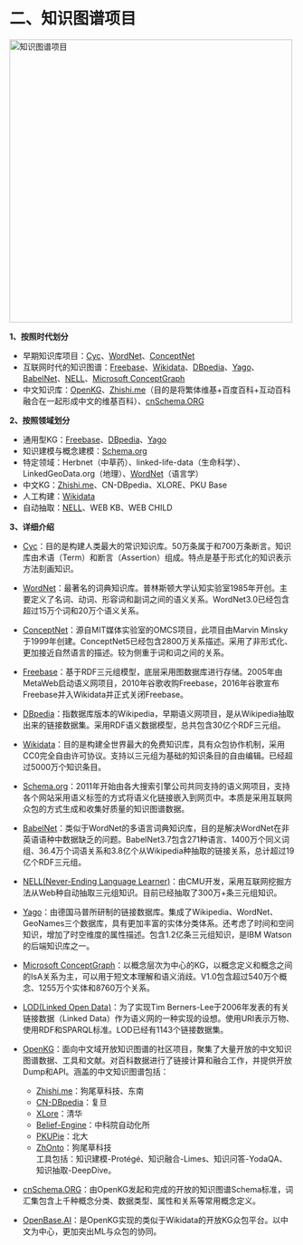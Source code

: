 
# 二、知识图谱项目
<img src="https://github.com/Shunli-Wang/Basic_Knowledge_of_KG/blob/main/imgs/KG_projects.png" width = "500" alt="知识图谱项目" align=center >

**1、按照时代划分**
- 早期知识库项目：[Cyc](https://cyc.com/)、[WordNet](https://wordnet.princeton.edu/)、[ConceptNet](http://www.conceptnet.io/)
- 互联网时代的知识图谱：[Freebase](http://www.freebase.com/)、[Wikidata](https://www.wikidata.org/)、[DBpedia](https://www.dbpedia.org/)、[Yago](https://www.mpi-inf.mpg.de/departments/databases-and-information-systems/research/yago-naga/yago/)、[BabelNet](http://live.babelnet.org/)、[NELL](http://rtw.ml.cmu.edu/rtw/)、[Microsoft ConceptGraph](https://concept.research.microsoft.com/)
- 中文知识库：[OpenKG](http://www.openkg.cn/)、[Zhishi.me](http://openkg.cn/dataset/zhishi-me)（目的是将繁体维基+百度百科+互动百科融合在一起形成中文的维基百科）、[cnSchema.ORG](https://schema.org.cn/)

**2、按照领域划分**
- 通用型KG：[Freebase](http://www.freebase.com/)、[DBpedia](https://www.dbpedia.org/)、[Yago](https://www.mpi-inf.mpg.de/departments/databases-and-information-systems/research/yago-naga/yago/)
- 知识建模与概念建模：[Schema.org](https://schema.org/)
- 特定领域：Herbnet（中草药）、linked-life-data（生命科学）、LinkedGeoData.org（地理）、[WordNet](https://wordnet.princeton.edu/)（语言学）
- 中文KG：[Zhishi.me](http://openkg.cn/dataset/zhishi-me)、CN-DBpedia、XLORE、PKU Base
- 人工构建：[Wikidata](https://www.wikidata.org/)
- 自动抽取：[NELL](http://rtw.ml.cmu.edu/rtw/)、WEB KB、WEB CHILD

**3、详细介绍**
- [Cyc](https://cyc.com/)：目的是构建人类最大的常识知识库。50万条属于和700万条断言。知识库由术语（Term）和断言（Assertion）组成。特点是基于形式化的知识表示方法刻画知识。
- [WordNet](https://wordnet.princeton.edu/)：最著名的词典知识库。普林斯顿大学认知实验室1985年开创。主要定义了名词、动词、形容词和副词之间的语义关系。WordNet3.0已经包含超过15万个词和20万个语义关系。
- [ConceptNet](http://www.conceptnet.io/)：源自MIT媒体实验室的OMCS项目，此项目由Marvin Minsky于1999年创建。ConceptNet5已经包含2800万关系描述。采用了非形式化、更加接近自然语言的描述。较为侧重于词和词之间的关系。

- [Freebase](http://www.freebase.com/)：基于RDF三元组模型，底层采用图数据库进行存储。2005年由MetaWeb启动语义网项目，2010年谷歌收购Freebase，2016年谷歌宣布Freebase并入Wikidata并正式关闭Freebase。
- [DBpedia](https://www.dbpedia.org/)：指数据库版本的Wikipedia，早期语义网项目，是从Wikipedia抽取出来的链接数据集。采用RDF语义数据模型，总共包含30亿个RDF三元组。
- [Wikidata](https://www.wikidata.org/)：目的是构建全世界最大的免费知识库，具有众包协作机制，采用CC0完全自由许可协议。支持以三元组为基础的知识条目的自由编辑。已经超过5000万个知识条目。
- [Schema.org](https://schema.org/)：2011年开始由各大搜索引擎公司共同支持的语义网项目，支持各个网站采用语义标签的方式将语义化链接嵌入到网页中。本质是采用互联网众包的方式生成和收集好质量的知识图谱数据。
- [BabelNet](http://live.babelnet.org/)：类似于WordNet的多语言词典知识库，目的是解决WordNet在非英语语种中数据缺乏的问题。BabelNet3.7包含271种语言、1400万个同义词组、36.4万个词语关系和3.8亿个从Wikipedia种抽取的链接关系，总计超过19亿个RDF三元组。
- [NELL(Never-Ending Language Learner)](http://rtw.ml.cmu.edu/rtw/)：由CMU开发，采用互联网挖掘方法从Web种自动抽取三元组知识。目前已经抽取了300万+条三元组知识。
- [Yago](https://www.mpi-inf.mpg.de/departments/databases-and-information-systems/research/yago-naga/yago/)：由德国马普所研制的链接数据库。集成了Wikipedia、WordNet、GeoNames三个数据库，具有更加丰富的实体分类体系。还考虑了时间和空间知识，增加了时空维度的属性描述。包含1.2亿条三元组知识，是IBM Watson的后端知识库之一。
- [Microsoft ConceptGraph](https://concept.research.microsoft.com/)：以概念层次为中心的KG，以概念定义和概念之间的IsA关系为主，可以用于短文本理解和语义消歧。V1.0包含超过540万个概念、1255万个实体和8760万个关系。
- [LOD(Linked Open Data)](https://lod-cloud.net/)：为了实现Tim Berners-Lee于2006年发表的有关链接数据（Linked Data）作为语义网的一种实现的设想。使用URI表示万物、使用RDF和SPARQL标准。LOD已经有1143个链接数据集。

- [OpenKG](http://www.openkg.cn/)：面向中文域开放知识图谱的社区项目，聚集了大量开放的中文知识图谱数据、工具和文献。对百科数据进行了链接计算和融合工作，并提供开放Dump和API。涵盖的中文知识图谱包括：
    - [Zhishi.me](http://openkg.cn/dataset/zhishi-me)：狗尾草科技、东南
    - [CN-DBpedia](http://openkg.cn/dataset/cndbpedia)：复旦
    - [XLore](http://openkg.cn/dataset/xlore)：清华
    - [Belief-Engine](http://openkg.cn/dataset/belief-engine)：中科院自动化所
    - [PKUPie](http://openkg.cn/dataset/pku-pie)：北大
    - [ZhOnto](http://openkg.cn/dataset/zhonto)：狗尾草科技  
    工具包括：知识建模-Protégé、知识融合-Limes、知识问答-YodaQA、知识抽取-DeepDive。
- [cnSchema.ORG](https://schema.org.cn/)：由OpenKG发起和完成的开放的知识图谱Schema标准，词汇集包含上千种概念分类、数据类型、属性和关系等常用概念定义。
- [OpenBase.AI](http://openbase.openkg.cn/)：是OpenKG实现的类似于Wikidata的开放KG众包平台。以中文为中心，更加突出ML与众包的协同。
